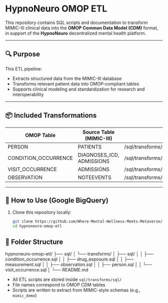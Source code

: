 # HypnoNeuro OMOP ETL

This repository contains SQL scripts and documentation to transform MIMIC-III clinical data into the **OMOP Common Data Model (CDM)** format, in support of the **HypnoNeuro** decentralized mental health platform.

---

## 🔍 Purpose

This ETL pipeline:
- Extracts structured data from the MIMIC-III database
- Transforms relevant patient data into OMOP-compliant tables
- Supports clinical modeling and standardization for research and interoperability

---

## 📦 Included Transformations

| OMOP Table            | Source Table (MIMIC-III)       | ETL Script                                           |
|-----------------------|---------------------------------|------------------------------------------------------|
| PERSON                | PATIENTS                        | /sql/transforms/sql/person.sql                      |
| CONDITION_OCCURRENCE  | DIAGNOSES_ICD, ADMISSIONS       | /sql/transforms/sql/condition_occurrence.sql        |
| VISIT_OCCURRENCE      | ADMISSIONS                      | /sql/transforms/sql/visit_occurrence.sql            |
| OBSERVATION           | NOTEEVENTS                      | /sql/transforms/sql/observation.sql                 |

---

## 🚀 How to Use (Google BigQuery)

1. Clone this repository locally:

   ```bash
   git clone https://github.com/Where-Mental-Wellness-Meets-Metaverse/hypnoneuro-omop-etl.git
   cd hypnoneuro-omop-etl


## 📁 Folder Structure

hypnoneuro-omop-etl/
├── sql/
│ └── transforms/
│ ├── sql/
│ │ ├── condition_occurrence.sql
│ │ ├── drug_exposure.sql
│ │ ├── measurement.sql
│ │ ├── observation.sql
│ │ ├── person.sql
│ │ └── visit_occurrence.sql
│ └── README.md

- All ETL scripts are stored inside `sql/transforms/sql/`
- File names correspond to OMOP CDM tables
- Scripts are written to extract from MIMIC-style schemas (e.g., `mimic_demo`)
